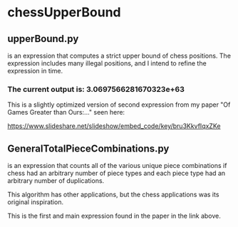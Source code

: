 # chessUpperBound

## upperBound.py
is an expression that computes a strict upper bound of chess positions. The expression includes many illegal positions, and I intend to refine the expression in time.

### The current output is: 3.0697566281670323e+63

This is a slightly optimized version of second expression from my paper "Of Games Greater than Ours:..." seen here: 

https://www.slideshare.net/slideshow/embed_code/key/bru3KkvfIqxZKe

## GeneralTotalPieceCombinations.py
is an expression that counts all of the various unique piece combinations if chess had an arbitrary number of piece types and each piece type had an arbitrary number of duplications.

This algorithm has other applications, but the chess applications was its original inspiration.

This is the first and main expression found in the paper in the link above.
